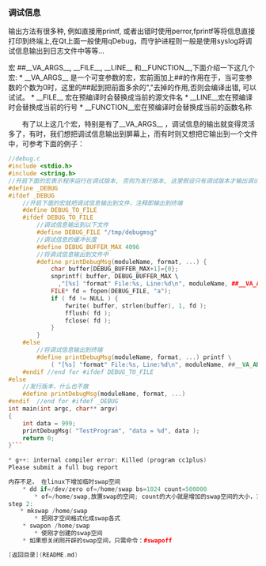 
### 调试信息

输出方法有很多种,  例如直接用printf,  或者出错时使用perror,fprintf等将信息直接打印到终端上,在Qt上面一般使用qDebug，而守护进程则一般是使用syslog将调试信息输出到日志文件中等等...

宏 ##\_\_VA\_ARGS\_\_, \_\_FILE\_\_, \_\_LINE\_\_ 和\_\_FUNCTION\_\_,下面介绍一下这几个宏:
* 
\_\_VA\_ARGS\_\_ 是一个可变参数的宏，宏前面加上##的作用在于，当可变参数的个数为0时，这里的##起到把前面多余的","去掉的作用,否则会编译出错, 可以试试。
* 
\_\_FILE\_\_ 宏在预编译时会替换成当前的源文件名
* 
\_\_LINE\_\_宏在预编译时会替换成当前的行号
* 
\_\_FUNCTION\_\_宏在预编译时会替换成当前的函数名称

　　有了以上这几个宏，特别是有了\_\_VA\_ARGS\_\_ ，调试信息的输出就变得灵活多了，有时，我们想把调试信息输出到屏幕上，而有时则又想把它输出到一个文件中，可参考下面的例子：
```C++
//debug.c
#include <stdio.h>
#include <string.h>
//开启下面的宏表示程序运行在调试版本, 否则为发行版本, 这里假设只有调试版本才输出调试信息
#define _DEBUG
#ifdef _DEBUG
    //开启下面的宏就把调试信息输出到文件，注释即输出到终端
    #define DEBUG_TO_FILE
    #ifdef DEBUG_TO_FILE
        //调试信息输出到以下文件
        #define DEBUG_FILE "/tmp/debugmsg"
        //调试信息的缓冲长度
        #define DEBUG_BUFFER_MAX 4096
        //将调试信息输出到文件中
        #define printDebugMsg(moduleName, format, ...) {
            char buffer[DEBUG_BUFFER_MAX+1]={0};
            snprintf( buffer, DEBUG_BUFFER_MAX \
              ,"[%s] "format" File:%s, Line:%d\n", moduleName, ##__VA_ARGS__, __FILE__, __LINE__ );
            FILE* fd = fopen(DEBUG_FILE, "a");
            if ( fd != NULL ) {
                fwrite( buffer, strlen(buffer), 1, fd );
                fflush( fd );
                fclose( fd );
            }
        }
    #else
        //将调试信息输出到终端
        #define printDebugMsg(moduleName, format, ...) printf \
            ( "[%s] "format" File:%s, Line:%d\n", moduleName, ##__VA_ARGS__, __FILE__, __LINE__ );
    #endif //end for #ifdef DEBUG_TO_FILE
#else
    //发行版本，什么也不做
    #define printDebugMsg(moduleName, format, ...)
#endif  //end for #ifdef _DEBUG
int main(int argc, char** argv)
{
    int data = 999;
    printDebugMsg( "TestProgram", "data = %d", data );
    return 0;
}```
 
* g++: internal compiler error: Killed (program cc1plus)
Please submit a full bug report

内存不足， 在linux下增加临时swap空间
    * dd if=/dev/zero of=/home/swap bs=1024 count=500000
　　    * of=/home/swap,放置swap的空间; count的大小就是增加的swap空间的大小，1024就是块大小，这里是1K，所以总共空间就是bs*count=500M
step 2:
　　* mkswap /home/swap
　　    * 把刚才空间格式化成swap各式
    * swapon /home/swap
　　    * 使刚才创建的swap空间
    * 如果想关闭刚开辟的swap空间，只需命令：#swapoff

[返回目录](README.md)